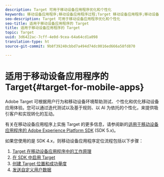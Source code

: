 ```yaml
---
description: Target 可用于移动设备应用程序优化和个性化
keywords: 移动设备应用程序;移动设备应用程序过程;Target 移动设备应用程序;移动设备 Target 位置;移动设备应用程序成功量度
seo-description: Target 可用于移动设备应用程序优化和个性化
seo-title: 适用于移动设备应用程序的 Target
title: 适用于移动设备应用程序的 Target
topic: Target
uuid: 3d6422ac-7cff-4e0d-9cea-64a64cd1a098
translation-type: ht
source-git-commit: 9b8f39240cbbd7a494d74dc0016ed666a58fd870

---
```



# 适用于移动设备应用程序的 Target{#target-for-mobile-apps}

Adobe Target 可根据用户行为和移动设备环境帮助测试、个性化和优化移动设备应用体验。您可以通过迭代测试以及基于规则、以 AI 为依托的个性化，来提供吸引客户和实现转化的互动。

有关在移动设备应用程序上实施 Target 的更多信息，请参阅新的[适用于移动设备应用程序的 Adobe Experience Platform SDK](https://aep-sdks.gitbook.io/docs/using-mobile-extensions/adobe-target) (SDK 5.x)。

如果您使用的是 SDK 4.x，则移动设备应用程序定位流程包括以下步骤：

1. [Target 在移动设备应用程序中的工作原理](/help/c-target-mobile-app/mobile-how-target-works-mobile-apps.md)
1. [在 SDK 中启用 Target](/help/c-target-mobile-app/mobile-enable-target-in-sdk.md)
1. [创建 Target 位置和成功量度](/help/c-target-mobile-app/mobile-create-location-and-metric.md)
1. [发送自定义用户数据](/help/c-target-mobile-app/mobile-custom-user-data.md)